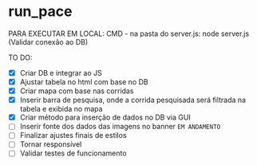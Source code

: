 # run_pace

PARA EXECUTAR EM LOCAL:
CMD - na pasta do server.js: node server.js (Validar conexão ao DB)

TO DO:
- [X] Criar DB e integrar ao JS 
- [X] Ajustar tabela no html com base no DB 
- [X] Criar mapa com base nas corridas 
- [X] Inserir barra de pesquisa, onde a corrida pesquisada será filtrada na tabela e exibida no mapa
- [X] Criar método para inserção de dados no DB via GUI 
- [ ] Inserir fonte dos dados das imagens no banner ``EM ANDAMENTO``
- [ ] Finalizar ajustes finais de estilos
- [ ] Tornar responsível 
- [ ] Validar testes de funcionamento